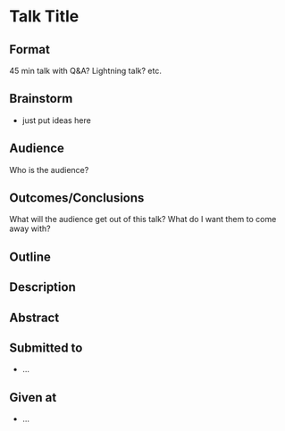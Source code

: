 # Talk Title

## Format
45 min talk with Q&A? Lightning talk? etc.

## Brainstorm
- just put ideas here


## Audience
Who is the audience?


## Outcomes/Conclusions
What will the audience get out of this talk? What do I want them to come
away with?


## Outline


## Description


## Abstract


## Submitted to
- ...


## Given at
- ...
